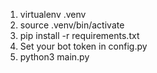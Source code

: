 1. virtualenv .venv
2. source .venv/bin/activate
3. pip install -r requirements.txt
4. Set your bot token in config.py
5. python3 main.py 